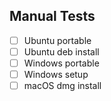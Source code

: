 ## Manual Tests

<!-- Test each entry using the binaries artifacts provided by the CI test run  -->

- [ ] Ubuntu portable
- [ ] Ubuntu deb install
- [ ] Windows portable
- [ ] Windows setup
- [ ] macOS dmg install